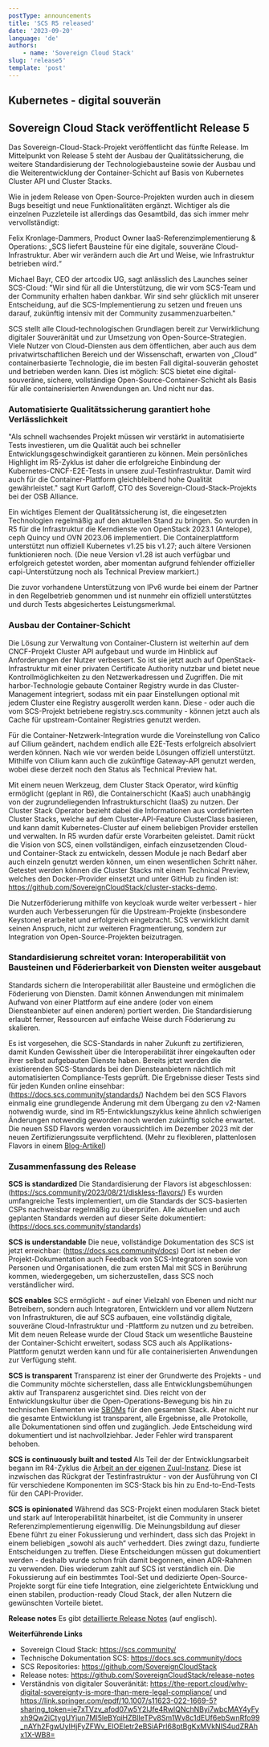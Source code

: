 ```yaml
---
postType: announcements
title: 'SCS R5 released'
date: '2023-09-20'
language: 'de'
authors:
    - name: 'Sovereign Cloud Stack'
slug: 'release5'
template: 'post'
---
```


## Kubernetes - digital souverän

## Sovereign Cloud Stack veröffentlicht Release 5

Das Sovereign-Cloud-Stack-Projekt veröffentlicht das fünfte Release. Im Mittelpunkt von Release 5 steht der Ausbau der Qualitätssicherung, die weitere Standardisierung der Technologiebausteine sowie der Ausbau und die Weiterentwicklung der Container-Schicht auf Basis von Kubernetes Cluster API und Cluster Stacks.

Wie in jedem Release von Open-Source-Projekten wurden auch in diesem Bugs beseitigt und neue Funktionalitäten ergänzt. Wichtiger als die einzelnen Puzzleteile ist allerdings das Gesamtbild, das sich immer mehr vervollständigt:

Felix Kronlage-Dammers, Product Owner IaaS-Referenzimplementierung & Operations: „SCS liefert Bausteine für eine digitale, souveräne Cloud-Infrastruktur. Aber wir verändern auch die Art und Weise, wie Infrastruktur betrieben wird.“

Michael Bayr, CEO der artcodix UG, sagt anlässlich des Launches seiner SCS-Cloud: "Wir sind für all die Unterstützung, die wir vom SCS-Team und der Community erhalten haben dankbar. Wir sind sehr glücklich mit unserer Entscheidung, auf die SCS-Implementierung zu setzen und freuen uns darauf, zukünftig intensiv mit der Community zusammenzuarbeiten."

SCS stellt alle Cloud-technologischen Grundlagen bereit zur Verwirklichung digitaler Souveränität und zur Umsetzung von Open-Source-Strategien. Viele Nutzer von Cloud-Diensten aus dem öffentlichen, aber auch aus dem privatwirtschaftlichen Bereich und der Wissenschaft, erwarten von „Cloud“ containerbasierte Technologie, die im besten Fall digital-souverän gehostet und betrieben werden kann. Dies ist möglich: SCS bietet eine digital-souveräne, sichere, vollständige Open-Source-Container-Schicht als Basis für alle containerisierten Anwendungen an. Und nicht nur das.

### Automatisierte Qualitätssicherung garantiert hohe Verlässlichkeit

"Als schnell wachsendes Projekt müssen wir verstärkt in automatisierte Tests investieren, um die Qualität auch bei schneller Entwicklungsgeschwindigkeit garantieren zu können. Mein persönliches Highlight im R5-Zyklus ist daher die erfolgreiche Einbindung der Kubernetes-CNCF-E2E-Tests in unsere zuul-Testinfrastruktur. Damit wird auch für die Container-Plattform gleichbleibend hohe Qualität gewährleistet." sagt Kurt Garloff, CTO des Sovereign-Cloud-Stack-Projekts bei der OSB Alliance.

Ein wichtiges Element der Qualitätssicherung ist, die eingesetzten Technologien regelmäßig auf den aktuellen Stand zu bringen. So wurden in R5 für die Infrastruktur die Kerndienste von OpenStack 2023.1 (Antelope), ceph Quincy und OVN 2023.06 implementiert. Die Containerplattform unterstützt nun offiziell Kubernetes v1.25 bis v1.27; auch ältere Versionen funktionieren noch. (Die neue Version v1.28 ist auch verfügbar und erfolgreich getestet worden, aber momentan aufgrund fehlender offizieller capi-Unterstützung noch als Technical Preview markiert.)

Die zuvor vorhandene Unterstützung von IPv6 wurde bei einem der Partner in den Regelbetrieb genommen und ist nunmehr ein offiziell unterstütztes und durch Tests abgesichertes Leistungsmerkmal.

### Ausbau der Container-Schicht

Die Lösung zur Verwaltung von Container-Clustern ist weiterhin auf dem CNCF-Projekt Cluster API aufgebaut und wurde im Hinblick auf Anforderungen der Nutzer verbessert. So ist sie jetzt auch auf OpenStack-Infrastruktur mit einer privaten Certificate Authority nutzbar und bietet neue Kontrollmöglichkeiten zu den Netzwerkadressen und Zugriffen. Die mit harbor-Technologie gebaute Container Registry wurde in das Cluster-Management integriert, sodass mit ein paar Einstellungen optional mit jedem Cluster eine Registry ausgerollt werden kann. Diese - oder auch die vom SCS-Projekt betriebene registry.scs.community - können jetzt auch als Cache für upstream-Container Registries genutzt werden.

Für die Container-Netzwerk-Integration wurde die Voreinstellung von Calico auf Cilium geändert, nachdem endlich alle E2E-Tests erfolgreich absolviert werden können. Nach wie vor werden beide Lösungen offiziell unterstützt. Mithilfe von Cilium kann auch die zukünftige Gateway-API genutzt werden, wobei diese derzeit noch den Status als Technical Preview hat.

Mit einem neuen Werkzeug, dem Cluster Stack Operator, wird künftig ermöglicht (geplant in R6), die Containerschicht (KaaS) auch unabhängig von der zugrundeliegenden Infrastrukturschicht (IaaS) zu nutzen. Der Cluster Stack Operator bezieht dabei die Informationen aus vordefinierten Cluster Stacks, welche auf dem Cluster-API-Feature ClusterClass basieren, und kann damit Kubernetes-Cluster auf einem beliebigen Provider erstellen und verwalten.
In R5 wurden dafür erste Vorarbeiten geleistet. Damit rückt die Vision von SCS, einen vollständigen, einfach einzusetzenden Cloud- und Container-Stack zu entwickeln, dessen Module je nach Bedarf aber auch einzeln genutzt werden können, um einen wesentlichen Schritt näher. Getestet werden können die Cluster Stacks mit einem Technical Preview, welches den Docker-Provider einsetzt und unter GitHub zu finden ist: https://github.com/SovereignCloudStack/cluster-stacks-demo.

Die Nutzerföderierung mithilfe von keycloak wurde weiter verbessert - hier wurden auch Verbesserungen für die Upstream-Projekte (insbesondere Keystone) erarbeitet und erfolgreich eingebracht. SCS verwirklicht damit seinen Anspruch, nicht zur weiteren Fragmentierung, sondern zur Integration von Open-Source-Projekten beizutragen.

### Standardisierung schreitet voran: Interoperabilität von Bausteinen und Föderierbarkeit von Diensten weiter ausgebaut

Standards sichern die Interoperabilität aller Bausteine und ermöglichen die Föderierung von Diensten. Damit können Anwendungen mit minimalem Aufwand von einer Plattform auf eine andere (oder von einem Diensteanbieter auf einen anderen) portiert werden. Die Standardisierung erlaubt ferner, Ressourcen auf einfache Weise durch Föderierung zu skalieren.

Es ist vorgesehen, die SCS-Standards in naher Zukunft zu zertifizieren, damit Kunden Gewissheit über die Interoperabilität ihrer eingekauften oder ihrer selbst aufgebauten Dienste haben. Bereits jetzt werden die existierenden SCS-Standards bei den Diensteanbietern nächtlich mit automatisierten Compliance-Tests geprüft. Die Ergebnisse dieser Tests sind für jeden Kunden online einsehbar: (https://docs.scs.community/standards/)
Nachdem bei den SCS Flavors einmalig eine grundlegende Änderung mit dem Übergang zu den v2-Namen notwendig wurde, sind im R5-Entwicklungszyklus keine ähnlich schwierigen Änderungen notwendig geworden noch werden zukünftig solche erwartet. Die neuen SSD Flavors werden voraussichtlich im Dezember 2023 mit der neuen Zertifizierungssuite verpflichtend. (Mehr zu flexibleren, plattenlosen Flavors in einem [Blog-Artikel](https://scs.community/de/2023/08/21/diskless-flavors/))

### Zusammenfassung des Release

**SCS is standardized**
Die Standardisierung der Flavors ist abgeschlossen: (https://scs.community/2023/08/21/diskless-flavors/) Es wurden umfangreiche Tests implementiert, um die Standards der SCS-basierten CSPs nachweisbar regelmäßig zu überprüfen. Alle aktuellen und auch geplanten Standards werden auf dieser Seite dokumentiert: (https://docs.scs.community/standards)

**SCS is understandable**
Die neue, vollständige Dokumentation des SCS ist jetzt erreichbar: (https://docs.scs.community/docs) Dort ist neben der Projekt-Dokumentation auch Feedback von SCS-Integratoren sowie von Personen und Organisationen, die zum ersten Mal mit SCS in Berührung kommen, wiedergegeben, um sicherzustellen, dass SCS noch verständlicher wird.

**SCS enables**
SCS ermöglicht - auf einer Vielzahl von Ebenen und nicht nur Betreibern, sondern auch Integratoren, Entwicklern und vor allem Nutzern von Infrastrukturen, die auf SCS aufbauen, eine vollständig digitale, souveräne Cloud-Infrastruktur und -Plattform zu nutzen und zu betreiben. Mit dem neuen Release wurde der Cloud Stack um wesentliche Bausteine der Container-Schicht erweitert, sodass SCS auch als Applikations-Plattform genutzt werden kann und für alle containerisierten Anwendungen zur Verfügung steht.

**SCS is transparent**
Transparenz ist einer der Grundwerte des Projekts - und die Community möchte sicherstellen, dass alle Entwicklungsbemühungen aktiv auf Transparenz ausgerichtet sind. Dies reicht von der Entwicklungskultur über die Open-Operations-Bewegung bis hin zu technischen Elementen wie [SBOMs](https://en.wikipedia.org/wiki/Software_supply_chain) für den gesamten Stack. Aber nicht nur die gesamte Entwicklung ist transparent, alle Ergebnisse, alle Protokolle, alle Dokumentationen sind offen und zugänglich. Jede Entscheidung wird dokumentiert und ist nachvollziehbar. Jeder Fehler wird transparent behoben.

**SCS is continuously built and tested**
Als Teil der der Entwicklungsarbeit begann im R4-Zyklus die [Arbeit an der eigenen Zuul-Instanz](https://github.com/SovereignCloudStack/issues/issues/157). Diese ist inzwischen das Rückgrat der Testinfrastruktur - von der Ausführung von CI für verschiedene Komponenten im SCS-Stack bis hin zu End-to-End-Tests für den CAPI-Provider.

**SCS is opinionated**
Während das SCS-Projekt einen modularen Stack bietet und stark auf Interoperabilität hinarbeitet, ist die Community in unserer Referenzimplementierung eigenwillig. Die Meinungsbildung auf dieser Ebene führt zu einer Fokussierung und verhindert, dass sich das Projekt in einem beliebigen „sowohl als auch“ verheddert. Dies zwingt dazu, fundierte Entscheidungen zu treffen. Diese Entscheidungen müssen gut dokumentiert werden - deshalb wurde schon früh damit begonnen, einen ADR-Rahmen zu verwenden. Dies wiederum zahlt auf SCS ist verständlich ein. Die Fokussierung auf ein bestimmtes Tool-Set und dedizierte Open-Source-Projekte sorgt für eine tiefe Integration, eine zielgerichtete Entwicklung und einen stabilen, production-ready Cloud Stack, der allen Nutzern die gewünschten Vorteile bietet.

**Release notes**
Es gibt [detaillierte Release Notes](https://docs.scs.community/docs/releases/Release5/) (auf englisch).

**Weiterführende Links**

- Sovereign Cloud Stack: <https://scs.community/>
- Technische Dokumentation SCS: <https://docs.scs.community/docs>
- SCS Repositories: <https://github.com/SovereignCloudStack>
- Release notes: <https://github.com/SovereignCloudStack/release-notes>
- Verständnis von digitaler Souveränität: <https://the-report.cloud/why-digital-sovereignty-is-more-than-mere-legal-compliance/> und <https://link.springer.com/epdf/10.1007/s11623-022-1669-5?sharing_token=ie7xTVzv_afod07w5Y2lJfe4RwlQNchNByi7wbcMAY4yFyxh9Qw2iCtygUYjun7MI5leBYqiHZBlIeTPv8Sm1Wv8c1dEUf6ebSwnRfo99_nAYh2FgwUyIHjFyZFWv_EIOEIetr2eBSiAPrI68ptBgKxMVkNlS4udZRAhx1X-WB8=>
